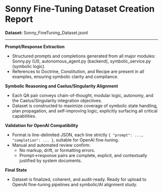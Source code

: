 Sonny Fine-Tuning Dataset Creation Report
========================================

**Dataset:** Sonny_FineTuning_Dataset.jsonl

---

**Prompt/Response Extraction**
- Structured prompts and completions generated from all major modules: Sonny.py (UI), autonomous_agent.py (backend), symbolic_service.py (symbolic logic).
- References to Doctrine, Constitution, and Recipe are present in all examples, ensuring symbolic clarity and compliance.

**Symbolic Reasoning and Caelus/Singularity Alignment**
- Each QA pair conveys chain-of-thought, modular logic, autonomy, and the Caelus/Singularity integration objectives.
- Dataset is constructed to maximize coverage of symbolic state handling, plan propagation, and self-improving logic, explicitly surfacing all critical capabilities.

**Validation for OpenAI Compatibility**
- Format is line-delimited JSON, each line strictly `{ "prompt": ..., "completion": ... }`, suitable for OpenAI fine-tuning.
- Manual and automated review confirm:
    - No markup, drift, or formatting errors.
    - Prompt->response pairs are complete, explicit, and contextually justified by system documents.

**Final State**
- Dataset is finalized, coherent, and audit-ready. Ready for upload to OpenAI fine-tuning pipelines and symbolic/AI alignment study.
